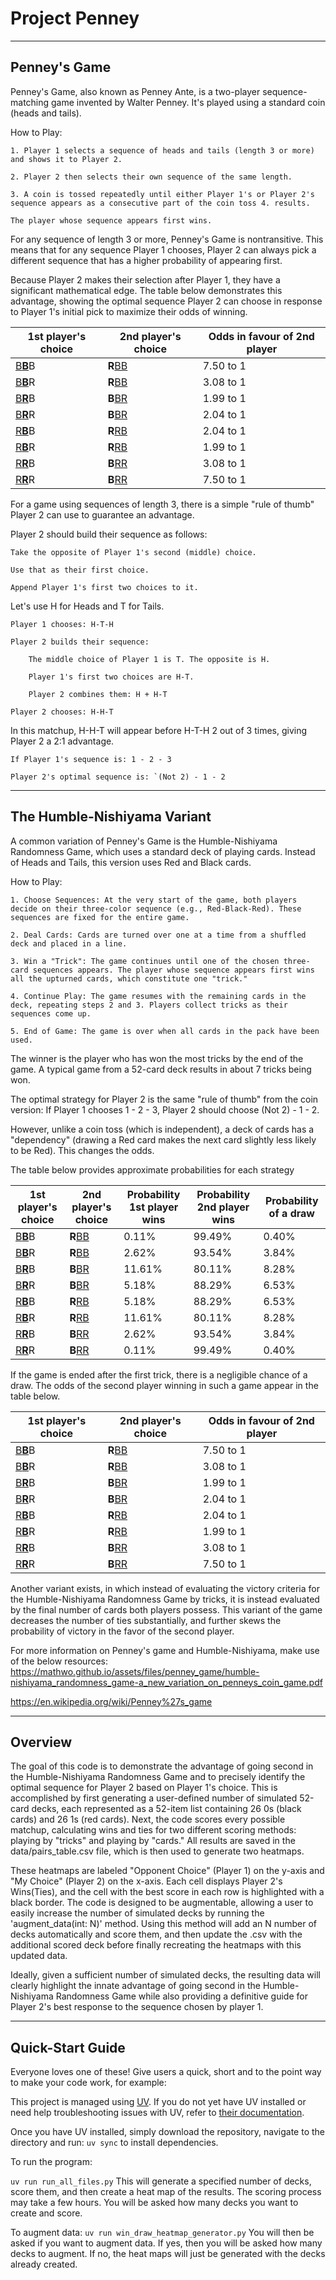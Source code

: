 # Project Penney

---

## Penney's Game

Penney's Game, also known as Penney Ante, is a two-player sequence-matching game invented by Walter Penney. It's played using a standard coin (heads and tails).

How to Play:

    1. Player 1 selects a sequence of heads and tails (length 3 or more) and shows it to Player 2.

    2. Player 2 then selects their own sequence of the same length.

    3. A coin is tossed repeatedly until either Player 1's or Player 2's sequence appears as a consecutive part of the coin toss 4. results.

    The player whose sequence appears first wins.

For any sequence of length 3 or more, Penney's Game is nontransitive. This means that for any sequence Player 1 chooses, Player 2 can always pick a different sequence that has a higher probability of appearing first.

Because Player 2 makes their selection after Player 1, they have a significant mathematical edge. The table below demonstrates this advantage, showing the optimal sequence Player 2 can choose in response to Player 1's initial pick to maximize their odds of winning.

| 1st player's choice | 2nd player's choice | Odds in favour of 2nd player |
|---|---|---|
| <u>B**B**</u>B | **R**<u>BB</u> | 7.50 to 1 |
| <u>B**B**</u>R | **R**<u>BB</u> | 3.08 to 1 |
| <u>B**R**</u>B | **B**<u>BR</u> | 1.99 to 1 |
| <u>B**R**</u>R | **B**<u>BR</u> | 2.04 to 1 |
| <u>R**B**</u>B | **R**<u>RB</u> | 2.04 to 1 |
| <u>R**B**</u>R | **R**<u>RB</u> | 1.99 to 1 |
| <u>R**R**</u>B | **B**<u>RR</u> | 3.08 to 1 |
| <u>R**R**</u>R | **B**<u>RR</u> | 7.50 to 1 |

For a game using sequences of length 3, there is a simple "rule of thumb" Player 2 can use to guarantee an advantage.

Player 2 should build their sequence as follows:

    Take the opposite of Player 1's second (middle) choice.

    Use that as their first choice.

    Append Player 1's first two choices to it.

Let's use H for Heads and T for Tails.

    Player 1 chooses: H-T-H

    Player 2 builds their sequence:

        The middle choice of Player 1 is T. The opposite is H.

        Player 1's first two choices are H-T.

        Player 2 combines them: H + H-T

    Player 2 chooses: H-H-T

In this matchup, H-H-T will appear before H-T-H 2 out of 3 times, giving Player 2 a 2:1 advantage.

    If Player 1's sequence is: 1 - 2 - 3

    Player 2's optimal sequence is: `(Not 2) - 1 - 2

---

## The Humble-Nishiyama Variant

A common variation of Penney's Game is the Humble-Nishiyama Randomness Game, which uses a standard deck of playing cards. Instead of Heads and Tails, this version uses Red and Black cards.

How to Play:

    1. Choose Sequences: At the very start of the game, both players decide on their three-color sequence (e.g., Red-Black-Red). These sequences are fixed for the entire game.

    2. Deal Cards: Cards are turned over one at a time from a shuffled deck and placed in a line.

    3. Win a "Trick": The game continues until one of the chosen three-card sequences appears. The player whose sequence appears first wins all the upturned cards, which constitute one "trick."

    4. Continue Play: The game resumes with the remaining cards in the deck, repeating steps 2 and 3. Players collect tricks as their sequences come up.

    5. End of Game: The game is over when all cards in the pack have been used.

The winner is the player who has won the most tricks by the end of the game. A typical game from a 52-card deck results in about 7 tricks being won.

The optimal strategy for Player 2 is the same "rule of thumb" from the coin version:
    If Player 1 chooses 1 - 2 - 3, Player 2 should choose (Not 2) - 1 - 2.

However, unlike a coin toss (which is independent), a deck of cards has a "dependency" (drawing a Red card makes the next card slightly less likely to be Red). This changes the odds.

The table below provides approximate probabilities for each strategy

| 1st player's choice | 2nd player's choice | Probability 1st player wins | Probability 2nd player wins | Probability of a draw |
|---|---|---|---|---|
| <u>B**B**</u>B | **R**<u>BB</u> | 0.11% | 99.49% | 0.40% |
| <u>B**B**</u>R | **R**<u>BB</u> | 2.62% | 93.54% | 3.84% |
| <u>B**R**</u>B | **B**<u>BR</u> | 11.61% | 80.11% | 8.28% |
| <u>B**R**</u>R | **B**<u>BR</u> | 5.18% | 88.29% | 6.53% |
| <u>R**B**</u>B | **R**<u>RB</u> | 5.18% | 88.29% | 6.53% |
| <u>R**B**</u>R | **R**<u>RB</u> | 11.61% | 80.11% | 8.28% |
| <u>R**R**</u>B | **B**<u>RR</u> | 2.62% | 93.54% | 3.84% |
| <u>R**R**</u>R | **B**<u>RR</u> | 0.11% | 99.49% | 0.40% |

If the game is ended after the first trick, there is a negligible chance of a draw. The odds of the second player winning in such a game appear in the table below.

| 1st player's choice | 2nd player's choice | Odds in favour of 2nd player |
|---|---|---|
| <u>B**B**</u>B | **R**<u>BB</u> | 7.50 to 1 |
| <u>B**B**</u>R | **R**<u>BB</u> | 3.08 to 1 |
| <u>B**R**</u>B | **B**<u>BR</u> | 1.99 to 1 |
| <u>B**R**</u>R | **B**<u>BR</u> | 2.04 to 1 |
| <u>R**B**</u>B | **R**<u>RB</u> | 2.04 to 1 |
| <u>R**B**</u>R | **R**<u>RB</u> | 1.99 to 1 |
| <u>R**R**</u>B | **B**<u>RR</u> | 3.08 to 1 |
| <u>R**R**</u>R | **B**<u>RR</u> | 7.50 to 1 |

Another variant exists, in which instead of evaluating the victory criteria for the Humble-Nishiyama Randomness Game by tricks, it is instead evaluated by the final number of cards both players possess. This variant of the game decreases the number of ties substantially, and further skews the probability of victory in the favor of the second player.

For more information on Penney's game and Humble-Nishiyama, make use of the below resources:
https://mathwo.github.io/assets/files/penney_game/humble-nishiyama_randomness_game-a_new_variation_on_penneys_coin_game.pdf

https://en.wikipedia.org/wiki/Penney%27s_game

--- 

## Overview

The goal of this code is to demonstrate the advantage of going second in the Humble-Nishiyama Randomness Game and to precisely identify the optimal sequence for Player 2 based on Player 1's choice. This is accomplished by first generating a user-defined number of simulated 52-card decks, each represented as a 52-item list containing 26 0s (black cards) and 26 1s (red cards). Next, the code scores every possible matchup, calculating wins and ties for two different scoring methods: playing by "tricks" and playing by "cards." All results are saved in the data/pairs_table.csv file, which is then used to generate two heatmaps.

These heatmaps are labeled "Opponent Choice" (Player 1) on the y-axis and "My Choice" (Player 2) on the x-axis. Each cell displays Player 2's Wins(Ties), and the cell with the best score in each row is highlighted with a black border. The code is designed to be augmentable, allowing a user to easily increase the number of simulated decks by running the 'augment_data(int: N)' method. Using this method will add an N number of decks automatically and score them, and then update the .csv with the additional scored deck before finally recreating the heatmaps with this updated data.

Ideally, given a sufficient number of simulated decks, the resulting data will clearly highlight the innate advantage of going second in the Humble-Nishiyama Randomness Game while also providing a definitive guide for Player 2's best response to the sequence chosen by player 1.

---

## Quick-Start Guide

Everyone loves one of these! Give users a quick, short and to the point way to make your code work, for example:

This project is managed using [UV](https://docs.astral.sh/uv/guides/install-python/). If you do not yet have UV installed or need help troubleshooting issues with UV, refer to [their documentation](https://docs.astral.sh/uv/guides/install-python/).

Once you have UV installed, simply download the repository, navigate to the directory and run: `uv sync` to install dependencies.

To run the program:

`uv run run_all_files.py` 
This will generate a specified number of decks, score them, and then create a heat map of the results. The scoring process may take a few hours. You will be asked how many decks you want to create and score. 

To augment data:
`uv run win_draw_heatmap_generator.py`
You will then be asked if you want to augment data. If yes, then you will be asked how many decks to augment. If no, the heat maps will just be generated with the decks already created. 
